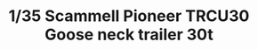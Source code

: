---
layout: product
title: "1/35 Scammell Pioneer TRCU30  Goose neck trailer 30t"
price: "4500" 
desc: "Maketa"
img_path: "/assets/img/TM35208.webp"
brand: "N/A"
available: false
special_offer: false
new: false
soon: false
cat: "010000"
subcat: "013100"
subsubcat: "0N/A"
sifra: "TM35208"
popular: false
---